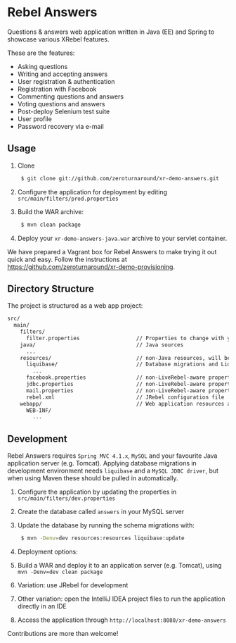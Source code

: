 # Rebel Answers #
Questions & answers web application written in Java (EE) and Spring to showcase various XRebel features.

These are the features:

* Asking questions
* Writing and accepting answers
* User registration & authentication
* Registration with Facebook
* Commenting questions and answers
* Voting questions and answers
* Post-deploy Selenium test suite
* User profile
* Password recovery via e-mail

## Usage ##

1. Clone 
 
    ```bash
     $ git clone git://github.com/zeroturnaround/xr-demo-answers.git
     ```

2. Configure the application for deployment by editing `src/main/filters/prod.properties`
 
3. Build the WAR archive:
 
    ```bash
     $ mvn clean package
     ```
4. Deploy your `xr-demo-answers-java.war` archive to your servlet container.

We have prepared a Vagrant box for Rebel Answers to make trying it out quick and easy. Follow the instructions at https://github.com/zeroturnaround/xr-demo-provisioning.

## Directory Structure ##
The project is structured as a web app project:

```bash
src/
  main/
    filters/
      filter.properties                  // Properties to change with your own information for deployment
    java/                                // Java sources
      ...
    resources/                           // non-Java resources, will be placed in `WEB-INF/classes` in the final WAR
      liquibase/                         // Database migrations and LiquiBase configuration properties
        ...
      facebook.properties                // non-LiveRebel-aware properties file for Facebook integration
      jdbc.properties                    // non-LiveRebel-aware properties file for JDBC connection
      mail.properties                    // non-LiveRebel-aware properties file for SMTP connection
      rebel.xml                          // JRebel configuration file
    webapp/                              // Web application resources and pages
      WEB-INF/
        ...
```

## Development ##
Rebel Answers requires `Spring MVC 4.1.x`, `MySQL` and your favourite Java application server (e.g. Tomcat). Applying database migrations in development environment needs `liquibase` and a `MySQL JDBC driver`, but when using Maven these should be pulled in automatically.

1. Configure the application by updating the properties in `src/main/filters/dev.properties`
2. Create the database called `answers` in your MySQL server
3. Update the database by running the schema migrations with:

    ```bash
     $ mvn -Denv=dev resources:resources liquibase:update
     ```
4. Deployment options:
  1. Build a WAR and deploy it to an application server (e.g. Tomcat), using `mvn -Denv=dev clean package`
  2. Variation: use JRebel for development
  3. Other variation: open the IntelliJ IDEA project files to run the application directly in an IDE
5. Access the application through `http://localhost:8080/xr-demo-answers`

Contributions are more than welcome!
